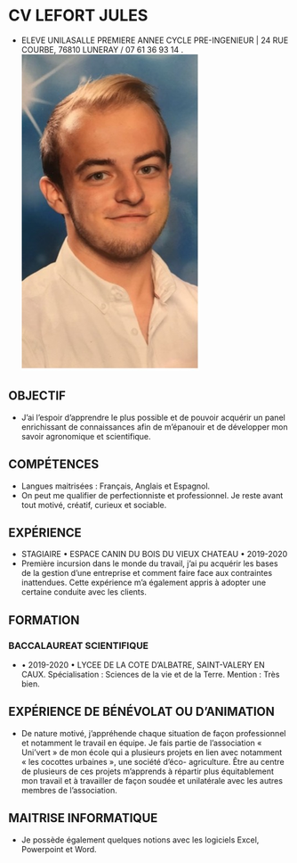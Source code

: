 # CV LEFORT JULES
- ELEVE UNILASALLE PREMIERE ANNEE CYCLE PRE-INGENIEUR | 24 RUE COURBE, 76810 LUNERAY / 07 61 36 93 14 .
![JulesLefort](Photo/matete.jpg "Jules")
## OBJECTIF
- J’ai l’espoir d’apprendre le plus possible et de pouvoir acquérir un panel enrichissant de connaissances afin de m’épanouir et de développer mon savoir agronomique et scientifique.
## COMPÉTENCES
- Langues maitrisées : Français, Anglais et Espagnol.
- On peut me qualifier de perfectionniste et professionnel. Je reste avant tout motivé, créatif, curieux et sociable.
## EXPÉRIENCE
- STAGIAIRE • ESPACE CANIN DU BOIS DU VIEUX CHATEAU • 2019-2020
- Première incursion dans le monde du travail, j’ai pu acquérir les bases de la gestion d’une entreprise et comment faire face aux contraintes inattendues. Cette expérience m’a également appris à adopter une certaine conduite avec les clients.
## FORMATION
### BACCALAUREAT SCIENTIFIQUE 
- • 2019-2020 • LYCEE DE LA COTE D’ALBATRE, SAINT-VALERY EN CAUX. Spécialisation : Sciences de la vie et de la Terre. Mention : Très bien.
## EXPÉRIENCE DE BÉNÉVOLAT OU D’ANIMATION
- De nature motivé, j’appréhende chaque situation de façon professionnel et notamment le travail en équipe. Je fais partie de l’association « Uni’vert » de mon école qui a plusieurs projets en lien avec notamment « les cocottes urbaines », une société d’éco- agriculture. Être au centre de plusieurs de ces projets m’apprends à répartir plus équitablement mon travail et à travailler de façon soudée et unilatérale avec les autres membres de l’association.
## MAITRISE INFORMATIQUE
- Je possède également quelques notions avec les logiciels Excel, Powerpoint et Word.